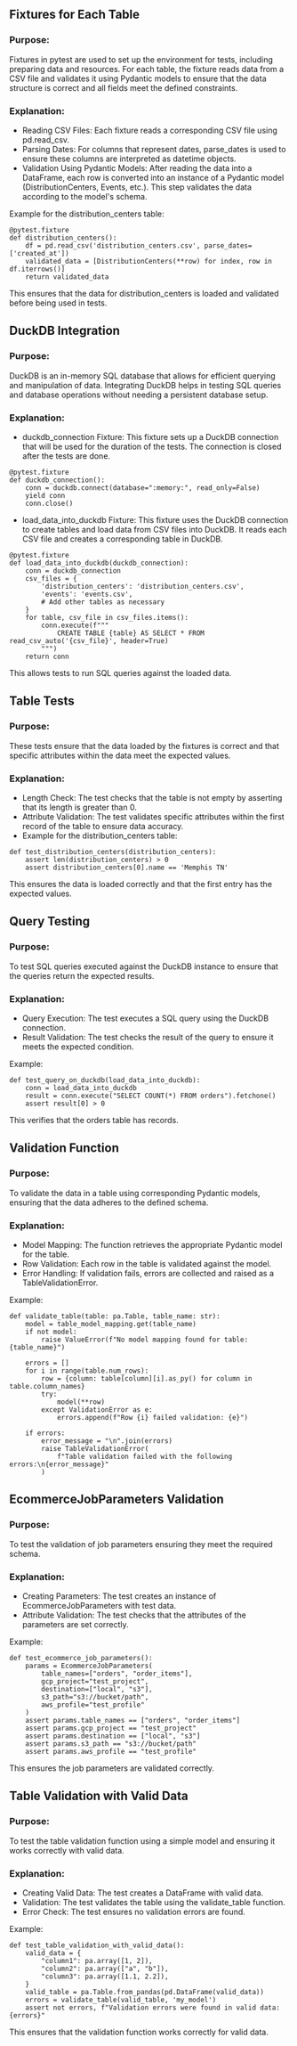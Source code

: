 ## Fixtures for Each Table

### Purpose:
Fixtures in pytest are used to set up the environment for tests, including preparing data and resources. For each table, the fixture reads data from a CSV file and validates it using Pydantic models to ensure that the data structure is correct and all fields meet the defined constraints.

### Explanation:

- Reading CSV Files: Each fixture reads a corresponding CSV file using pd.read_csv.
- Parsing Dates: For columns that represent dates, parse_dates is used to ensure these columns are interpreted as datetime objects.
- Validation Using Pydantic Models: After reading the data into a DataFrame, each row is converted into an instance of a Pydantic model (DistributionCenters, Events, etc.). This step validates the data according to the model's schema.

Example for the distribution_centers table:

```
@pytest.fixture
def distribution_centers():
    df = pd.read_csv('distribution_centers.csv', parse_dates=['created_at'])
    validated_data = [DistributionCenters(**row) for index, row in df.iterrows()]
    return validated_data
```

This ensures that the data for distribution_centers is loaded and validated before being used in tests.

## DuckDB Integration

### Purpose:
DuckDB is an in-memory SQL database that allows for efficient querying and manipulation of data. Integrating DuckDB helps in testing SQL queries and database operations without needing a persistent database setup.

### Explanation:

- duckdb_connection Fixture: This fixture sets up a DuckDB connection that will be used for the duration of the tests. The connection is closed after the tests are done.

```
@pytest.fixture
def duckdb_connection():
    conn = duckdb.connect(database=":memory:", read_only=False)
    yield conn
    conn.close()
```

- load_data_into_duckdb Fixture: This fixture uses the DuckDB connection to create tables and load data from CSV files into DuckDB. It reads each CSV file and creates a corresponding table in DuckDB.

```
@pytest.fixture
def load_data_into_duckdb(duckdb_connection):
    conn = duckdb_connection
    csv_files = {
        'distribution_centers': 'distribution_centers.csv',
        'events': 'events.csv',
        # Add other tables as necessary
    }
    for table, csv_file in csv_files.items():
        conn.execute(f"""
            CREATE TABLE {table} AS SELECT * FROM read_csv_auto('{csv_file}', header=True)
        """)
    return conn
```

This allows tests to run SQL queries against the loaded data.

## Table Tests

### Purpose:

These tests ensure that the data loaded by the fixtures is correct and that specific attributes within the data meet the expected values.

### Explanation:

- Length Check: The test checks that the table is not empty by asserting that its length is greater than 0.
- Attribute Validation: The test validates specific attributes within the first record of the table to ensure data accuracy.
- Example for the distribution_centers table:

```
def test_distribution_centers(distribution_centers):
    assert len(distribution_centers) > 0
    assert distribution_centers[0].name == 'Memphis TN'
```

This ensures the data is loaded correctly and that the first entry has the expected values.

## Query Testing

### Purpose:

To test SQL queries executed against the DuckDB instance to ensure that the queries return the expected results.

### Explanation:

- Query Execution: The test executes a SQL query using the DuckDB connection.
- Result Validation: The test checks the result of the query to ensure it meets the expected condition.

Example:

```
def test_query_on_duckdb(load_data_into_duckdb):
    conn = load_data_into_duckdb
    result = conn.execute("SELECT COUNT(*) FROM orders").fetchone()
    assert result[0] > 0
```

This verifies that the orders table has records.

## Validation Function

### Purpose:

To validate the data in a table using corresponding Pydantic models, ensuring that the data adheres to the defined schema.

### Explanation:

- Model Mapping: The function retrieves the appropriate Pydantic model for the table.
- Row Validation: Each row in the table is validated against the model.
- Error Handling: If validation fails, errors are collected and raised as a TableValidationError.

Example:

```
def validate_table(table: pa.Table, table_name: str):
    model = table_model_mapping.get(table_name)
    if not model:
        raise ValueError(f"No model mapping found for table: {table_name}")

    errors = []
    for i in range(table.num_rows):
        row = {column: table[column][i].as_py() for column in table.column_names}
        try:
            model(**row)
        except ValidationError as e:
            errors.append(f"Row {i} failed validation: {e}")

    if errors:
        error_message = "\n".join(errors)
        raise TableValidationError(
            f"Table validation failed with the following errors:\n{error_message}"
        )
```

## EcommerceJobParameters Validation

### Purpose:

To test the validation of job parameters ensuring they meet the required schema.

### Explanation:

- Creating Parameters: The test creates an instance of EcommerceJobParameters with test data.
- Attribute Validation: The test checks that the attributes of the parameters are set correctly.

Example:

```
def test_ecommerce_job_parameters():
    params = EcommerceJobParameters(
        table_names=["orders", "order_items"],
        gcp_project="test_project",
        destination=["local", "s3"],
        s3_path="s3://bucket/path",
        aws_profile="test_profile"
    )
    assert params.table_names == ["orders", "order_items"]
    assert params.gcp_project == "test_project"
    assert params.destination == ["local", "s3"]
    assert params.s3_path == "s3://bucket/path"
    assert params.aws_profile == "test_profile"
```

This ensures the job parameters are validated correctly.

## Table Validation with Valid Data

### Purpose:

To test the table validation function using a simple model and ensuring it works correctly with valid data.

### Explanation:

- Creating Valid Data: The test creates a DataFrame with valid data.
- Validation: The test validates the table using the validate_table function.
- Error Check: The test ensures no validation errors are found.

Example:

```
def test_table_validation_with_valid_data():
    valid_data = {
        "column1": pa.array([1, 2]),
        "column2": pa.array(["a", "b"]),
        "column3": pa.array([1.1, 2.2]),
    }
    valid_table = pa.Table.from_pandas(pd.DataFrame(valid_data))
    errors = validate_table(valid_table, 'my_model')
    assert not errors, f"Validation errors were found in valid data: {errors}"
```
This ensures that the validation function works correctly for valid data.